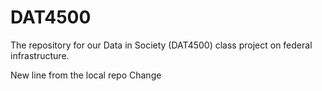 # DAT4500
The repository for our Data in Society (DAT4500) class project on federal infrastructure.

New line from the local repo
Change